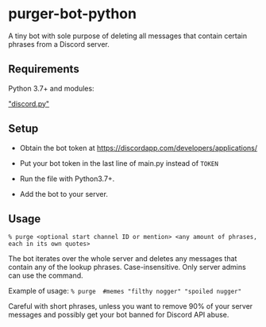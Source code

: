 # purger-bot-python
A tiny bot with sole purpose of deleting all messages that contain certain phrases from a Discord server.

## Requirements

Python 3.7+ and modules:

["discord.py"](https://discordpy.readthedocs.io/en/latest/intro.html#installing)

## Setup

- Obtain the bot token at https://discordapp.com/developers/applications/

- Put your bot token in the last line of main.py instead of `TOKEN`

- Run the file with Python3.7+.

- Add the bot to your server.

## Usage

`% purge <optional start channel ID or mention> <any amount of phrases, each in its own quotes>` 

The bot iterates over the whole server and deletes any messages that contain any of the lookup phrases. 
Case-insensitive. Only server admins can use the command.

Example of usage: 
`% purge  #memes "filthy nogger" "spoiled nugger"`

Careful with short phrases, unless you want to remove 90% of your server messages and possibly get your bot banned for Discord API abuse.

